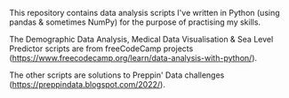 This repository contains data analysis scripts I've written in Python (using pandas & sometimes NumPy) for the purpose of practising my skills.

The Demographic Data Analysis, Medical Data Visualisation & Sea Level Predictor scripts are from freeCodeCamp projects (https://www.freecodecamp.org/learn/data-analysis-with-python/).

The other scripts are solutions to Preppin' Data challenges (https://preppindata.blogspot.com/2022/).


